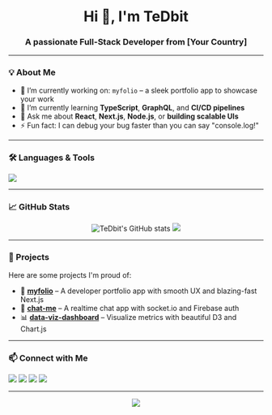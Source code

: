 <h1 align="center">Hi 👋, I'm TeDbit</h1>
<h3 align="center">A passionate Full-Stack Developer from [Your Country]</h3>

---

### 💡 About Me
- 🔭 I’m currently working on: `myfolio` – a sleek portfolio app to showcase your work
- 🌱 I’m currently learning **TypeScript**, **GraphQL**, and **CI/CD pipelines**
- 💬 Ask me about **React**, **Next.js**, **Node.js**, or **building scalable UIs**
- ⚡ Fun fact: I can debug your bug faster than you can say "console.log!"

---

### 🛠️ Languages & Tools
<p align="left">
  <img src="https://skillicons.dev/icons?i=react,nextjs,nodejs,js,ts,html,css,tailwind,git,github,vscode,mongodb,firebase" />
</p>

---

### 📈 GitHub Stats
<p align="center">
  <img src="https://github-readme-stats.vercel.app/api?username=TeDbit&show_icons=true&theme=radical" alt="TeDbit's GitHub stats" />
  <img src="https://github-readme-streak-stats.herokuapp.com/?user=TeDbit&theme=radical" />
</p>

---

### 🚀 Projects
Here are some projects I'm proud of:

- 🧾 [**myfolio**](https://github.com/TeDbit/myfolio) – A developer portfolio app with smooth UX and blazing-fast Next.js
- 💬 [**chat-me**](#) – A realtime chat app with socket.io and Firebase auth
- 📊 [**data-viz-dashboard**](#) – Visualize metrics with beautiful D3 and Chart.js

---

### 📫 Connect with Me
<p>
  <a href="https://linkedin.com/in/yourname" target="_blank"><img src="https://img.shields.io/badge/-LinkedIn-blue?style=flat&logo=linkedin"></a>
  <a href="mailto:youremail@example.com"><img src="https://img.shields.io/badge/-Email-black?style=flat&logo=gmail"></a>
  <a href="https://twitter.com/yourhandle"><img src="https://img.shields.io/badge/-Twitter-1DA1F2?style=flat&logo=twitter"></a>
  <a href="https://yourportfolio.com"><img src="https://img.shields.io/badge/-Portfolio-000?style=flat&logo=vercel"></a>
</p>

---

<p align="center">
  <img src="https://quotes-github-readme.vercel.app/api?type=horizontal&theme=radical" />
</p>
